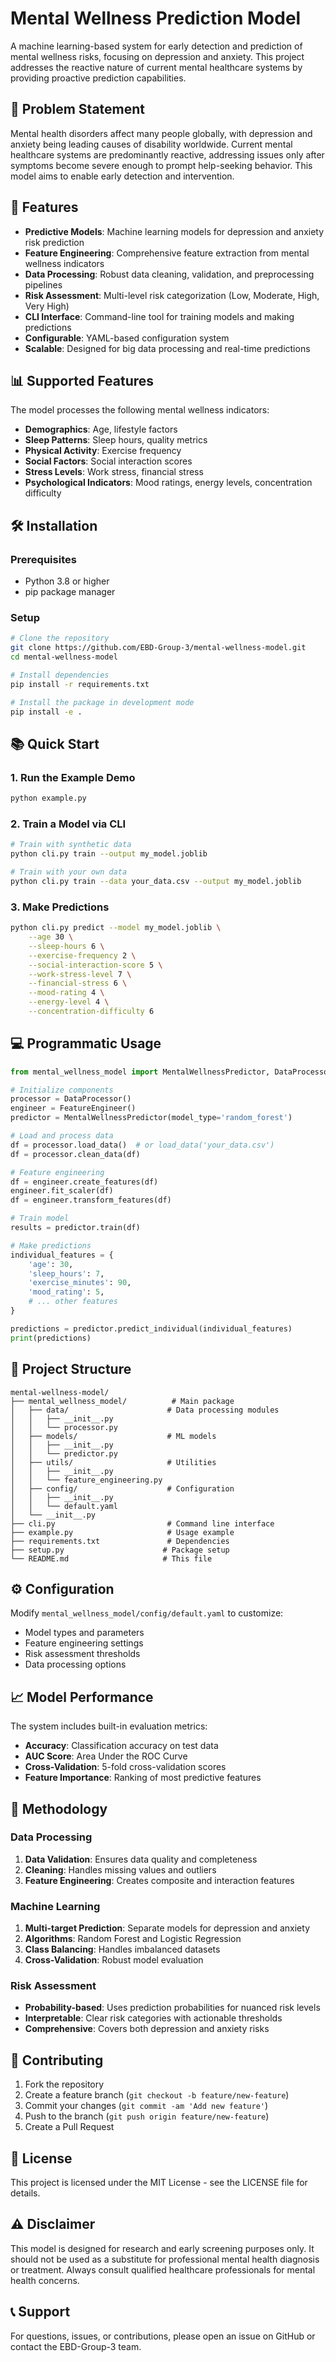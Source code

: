 # Mental Wellness Prediction Model

A machine learning-based system for early detection and prediction of mental wellness risks, focusing on depression and anxiety. This project addresses the reactive nature of current mental healthcare systems by providing proactive prediction capabilities.

## 🎯 Problem Statement

Mental health disorders affect many people globally, with depression and anxiety being leading causes of disability worldwide. Current mental healthcare systems are predominantly reactive, addressing issues only after symptoms become severe enough to prompt help-seeking behavior. This model aims to enable early detection and intervention.

## 🚀 Features

- **Predictive Models**: Machine learning models for depression and anxiety risk prediction
- **Feature Engineering**: Comprehensive feature extraction from mental wellness indicators
- **Data Processing**: Robust data cleaning, validation, and preprocessing pipelines
- **Risk Assessment**: Multi-level risk categorization (Low, Moderate, High, Very High)
- **CLI Interface**: Command-line tool for training models and making predictions
- **Configurable**: YAML-based configuration system
- **Scalable**: Designed for big data processing and real-time predictions

## 📊 Supported Features

The model processes the following mental wellness indicators:

- **Demographics**: Age, lifestyle factors
- **Sleep Patterns**: Sleep hours, quality metrics
- **Physical Activity**: Exercise frequency
- **Social Factors**: Social interaction scores
- **Stress Levels**: Work stress, financial stress
- **Psychological Indicators**: Mood ratings, energy levels, concentration difficulty

## 🛠️ Installation

### Prerequisites
- Python 3.8 or higher
- pip package manager

### Setup
```bash
# Clone the repository
git clone https://github.com/EBD-Group-3/mental-wellness-model.git
cd mental-wellness-model

# Install dependencies
pip install -r requirements.txt

# Install the package in development mode
pip install -e .
```

## 📚 Quick Start

### 1. Run the Example Demo
```bash
python example.py
```

### 2. Train a Model via CLI
```bash
# Train with synthetic data
python cli.py train --output my_model.joblib

# Train with your own data
python cli.py train --data your_data.csv --output my_model.joblib
```

### 3. Make Predictions
```bash
python cli.py predict --model my_model.joblib \
    --age 30 \
    --sleep-hours 6 \
    --exercise-frequency 2 \
    --social-interaction-score 5 \
    --work-stress-level 7 \
    --financial-stress 6 \
    --mood-rating 4 \
    --energy-level 4 \
    --concentration-difficulty 6
```

## 💻 Programmatic Usage

```python
from mental_wellness_model import MentalWellnessPredictor, DataProcessor, FeatureEngineer

# Initialize components
processor = DataProcessor()
engineer = FeatureEngineer()
predictor = MentalWellnessPredictor(model_type='random_forest')

# Load and process data
df = processor.load_data()  # or load_data('your_data.csv')
df = processor.clean_data(df)

# Feature engineering
df = engineer.create_features(df)
engineer.fit_scaler(df)
df = engineer.transform_features(df)

# Train model
results = predictor.train(df)

# Make predictions
individual_features = {
    'age': 30,
    'sleep_hours': 7,
    'exercise_minutes': 90,
    'mood_rating': 5,
    # ... other features
}

predictions = predictor.predict_individual(individual_features)
print(predictions)
```

## 📁 Project Structure

```
mental-wellness-model/
├── mental_wellness_model/          # Main package
│   ├── data/                      # Data processing modules
│   │   ├── __init__.py
│   │   └── processor.py
│   ├── models/                    # ML models
│   │   ├── __init__.py
│   │   └── predictor.py
│   ├── utils/                     # Utilities
│   │   ├── __init__.py
│   │   └── feature_engineering.py
│   ├── config/                    # Configuration
│   │   ├── __init__.py
│   │   └── default.yaml
│   └── __init__.py
├── cli.py                         # Command line interface
├── example.py                     # Usage example
├── requirements.txt               # Dependencies
├── setup.py                      # Package setup
└── README.md                     # This file
```

## ⚙️ Configuration

Modify `mental_wellness_model/config/default.yaml` to customize:

- Model types and parameters
- Feature engineering settings
- Risk assessment thresholds
- Data processing options

## 📈 Model Performance

The system includes built-in evaluation metrics:

- **Accuracy**: Classification accuracy on test data
- **AUC Score**: Area Under the ROC Curve
- **Cross-Validation**: 5-fold cross-validation scores
- **Feature Importance**: Ranking of most predictive features

## 🔬 Methodology

### Data Processing
1. **Data Validation**: Ensures data quality and completeness
2. **Cleaning**: Handles missing values and outliers
3. **Feature Engineering**: Creates composite and interaction features

### Machine Learning
1. **Multi-target Prediction**: Separate models for depression and anxiety
2. **Algorithms**: Random Forest and Logistic Regression
3. **Class Balancing**: Handles imbalanced datasets
4. **Cross-Validation**: Robust model evaluation

### Risk Assessment
- **Probability-based**: Uses prediction probabilities for nuanced risk levels
- **Interpretable**: Clear risk categories with actionable thresholds
- **Comprehensive**: Covers both depression and anxiety risks

## 🤝 Contributing

1. Fork the repository
2. Create a feature branch (`git checkout -b feature/new-feature`)
3. Commit your changes (`git commit -am 'Add new feature'`)
4. Push to the branch (`git push origin feature/new-feature`)
5. Create a Pull Request

## 📄 License

This project is licensed under the MIT License - see the LICENSE file for details.

## ⚠️ Disclaimer

This model is designed for research and early screening purposes only. It should not be used as a substitute for professional mental health diagnosis or treatment. Always consult qualified healthcare professionals for mental health concerns.

## 📞 Support

For questions, issues, or contributions, please open an issue on GitHub or contact the EBD-Group-3 team.
